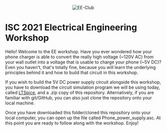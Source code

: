 <p align="center">
  <img src="https://i.imgur.com/a8pExaX.png" alt="EE-Club">
</p>

# ISC 2021 Electrical Engineering Workshop

Hello! Welcome to the EE workshop. Have you ever wondered how your phone charger is able to convert the really high voltage (~120V AC) from your wall outlet into a voltage that is usable to charge your phone (~5V DC)? Even you haven't, that's totally fine, because you will learn the underlying principles behind it and how to build that circuit in this workshop. 

If you wish to build the 5V DC power supply circuit alongside this workshop, you have to download the circuit simulation program we will be using today, called [LTSpice](https://www.analog.com/en/design-center/design-tools-and-calculators/ltspice-simulator.html), and a .zip copy of this repository. Alternatively, if you are familiar with git/GitHub, you can also just clone the repository onto your local machine. 

Once you have downloaded this folder/cloned this repository onto your local computer, you can open up the file called Phone_power_supply.asc. At this point you are ready to follow along with the workshop. Enjoy! 

